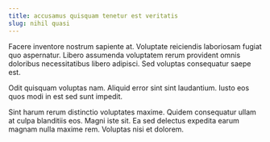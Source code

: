 ```yaml
---
title: accusamus quisquam tenetur est veritatis
slug: nihil quasi
---
```


Facere inventore nostrum sapiente at. Voluptate reiciendis laboriosam fugiat quo aspernatur. Libero assumenda voluptatem rerum provident omnis doloribus necessitatibus libero adipisci. Sed voluptas consequatur saepe est.

Odit quisquam voluptas nam. Aliquid error sint sint laudantium. Iusto eos quos modi in est sed sunt impedit.

Sint harum rerum distinctio voluptates maxime. Quidem consequatur ullam at culpa blanditiis eos. Magni iste sit. Ea sed delectus expedita earum magnam nulla maxime rem. Voluptas nisi et dolorem.
